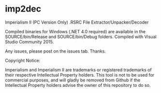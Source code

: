# imp2dec
Imperialism II (PC Version Only) .RSRC File Extractor/Unpacker/Decoder

Compiled binaries for Windows (.NET 4.0 required) are available in the SOURCE/bin/Release and SOURCE/bin/Debug folders. 
Compiled with Visual Studio Community 2015. 

Any issues, please post on the issues tab.
Thanks.

Copyright Notice: 

Imperialism and Imperialism II are trademarks or registered trademarks of their respective Intellectual Property holders. This tool is not to be used for commercial purposes, and will gladly be removed from Github if the Intellectual Property holders advise the owner of this repository to do so.